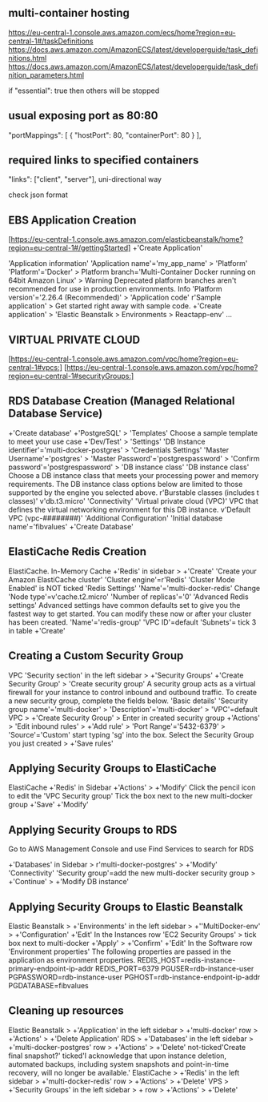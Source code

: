 
## multi-container hosting
https://eu-central-1.console.aws.amazon.com/ecs/home?region=eu-central-1#/taskDefinitions
https://docs.aws.amazon.com/AmazonECS/latest/developerguide/task_definitions.html
https://docs.aws.amazon.com/AmazonECS/latest/developerguide/task_definition_parameters.html

if "essential": true then others will be stopped

## usual exposing port as 80:80 
"portMappings": [
    {
        "hostPort": 80,
        "containerPort": 80
    }
],
## required links to specified containers
"links": ["client", "server"], uni-directional way

check json format

## EBS Application Creation
[https://eu-central-1.console.aws.amazon.com/elasticbeanstalk/home?region=eu-central-1#/gettingStarted]
+'Create Application'

'Application information' 
    'Application name'='my_app_name' > 
'Platform' 
    'Platform'='Docker' >
    Platform branch='Multi-Container Docker running on 64bit Amazon Linux' >
    Warning
    Deprecated platform branches aren't recommended for use in production environments. Info
    'Platform version'='2.26.4 (Recommended)' >
'Application code'
    r'Sample application' >
    Get started right away with sample code.
+'Create application' >
'Elastic Beanstalk > Environments > Reactapp-env' ...

## VIRTUAL PRIVATE CLOUD
[https://eu-central-1.console.aws.amazon.com/vpc/home?region=eu-central-1#vpcs:]
[https://eu-central-1.console.aws.amazon.com/vpc/home?region=eu-central-1#securityGroups:]


## RDS Database Creation (Managed Relational Database Service)
+'Create database'
+'PostgreSQL' >
'Templates' Choose a sample template to meet your use case 
    +'Dev/Test' >
'Settings' 
'DB Instance identifier'='multi-docker-postgres' >
    'Credentials Settings'
    'Master Username'='postgres' > 
    'Master Password'='postgrespassword' >
    'Confirm password'='postgrespassword' >
'DB instance class'
    'DB instance class' Choose a DB instance class that meets your processing power and memory requirements. The DB instance class options below are limited to those supported by the engine you selected above.
    r'Burstable classes (includes t classes)'
    v'db.t3.micro'
'Connectivity'
    'Virtual private cloud (VPC)' VPC that defines the virtual networking environment for this DB instance.
    v'Default VPC (vpc-########)'
'Additional Configuration'
    'Initial database name'='fibvalues'
+'Create Database'

## ElastiCache Redis Creation
ElastiCache. In-Memory Cache
+'Redis' in sidebar >
+'Create'
'Create your Amazon ElastiCache cluster'
'Cluster engine'=r'Redis'
    'Cluster Mode Enabled' is NOT ticked
'Redis Settings'
    'Name'='multi-docker-redis'
Change 'Node type'=v'cache.t2.micro'
'Number of replicas'='0'
'Advanced Redis settings' Advanced settings have common defaults set to give you the fastest way to get started. You can modify these now or after your cluster has been created.
    'Name'='redis-group'
    'VPC ID'=default
    'Subnets'= tick 3 in table
+'Create'

## Creating a Custom Security Group
VPC
'Security section' in the left sidebar > +'Security Groups'
+'Create Security Group' >
    'Create security group' A security group acts as a virtual firewall for your instance to control inbound and outbound traffic. To create a new security group, complete the fields below.
    'Basic details'
        'Security group name'='multi-docker' >
        'Description'='multi-docker' >
        'VPC'=default VPC >
        +'Create Security Group' >
Enter in created security group
    +'Actions' > 'Edit inbound rules' >
    +'Add rule' >
        'Port Range'='5432-6379' >
        'Source'='Custom'
        start typing 'sg' into the box. Select the Security Group you just created >
        +'Save rules'
        
## Applying Security Groups to ElastiCache
ElastiCache
+'Redis' in Sidebar
    +'Actions' > +'Modify'
        Click the pencil icon to edit the 'VPC Security group'
            Tick the box next to the new multi-docker group 
            +'Save'
        +'Modify'

## Applying Security Groups to RDS
Go to AWS Management Console and use Find Services to search for RDS

+'Databases' in Sidebar > 
    r'multi-docker-postgres' >
    +'Modify'
        'Connectivity'
        'Security group'=add the new multi-docker security group > 
        +'Continue' > 
    +'Modify DB instance'

## Applying Security Groups to Elastic Beanstalk
Elastic Beanstalk > 
+'Environments' in the left sidebar > +''MultiDocker-env' > +'Configuration'
    +'Edit' In the Instances row
        'EC2 Security Groups' > tick box next to multi-docker
        +'Apply' >
    +'Confirm'
    +'Edit' In the Software row
        'Environment properties' The following properties are passed in the application as environment properties. 
        REDIS_HOST=redis-instance-primary-endpoint-ip-addr
        REDIS_PORT=6379
        PGUSER=rdb-instance-user
        PGPASSWORD=rdb-instance-user
        PGHOST=rdb-instance-endpoint-ip-addr
        PGDATABASE=fibvalues
        
## Cleaning up resources
Elastic Beanstalk > 
+'Application' in the left sidebar >
    +'multi-docker' row > +'Actions' > +'Delete Application'
RDS > 
+'Databases' in the left sidebar >
    +'multi-docker-postgres' row > +'Actions' > +'Delete'
    not-ticked'Create final snapshot?'
    ticked'I acknowledge that upon instance deletion, automated backups, including system snapshots and point-in-time recovery, will no longer be available.'
ElastiCache > 
+'Redis' in the left sidebar >
    +'multi-docker-redis' row > +'Actions' > +'Delete'
VPS > 
+'Security Groups' in the left sidebar >
    + row > +'Actions' > +'Delete'
